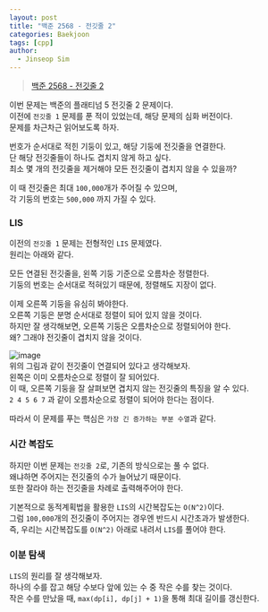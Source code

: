 ```yaml
---
layout: post
title: "백준 2568 - 전깃줄 2"
categories: Baekjoon
tags: [cpp]
author:
  - Jinseop Sim
---
```

> [백준 2568 - 전깃줄 2](https://www.acmicpc.net/problem/2568)

이번 문제는 백준의 플래티넘 5 전깃줄 2 문제이다.  
이전에 ```전깃줄 1``` 문제를 푼 적이 있었는데, 해당 문제의 심화 버전이다.  
문제를 차근차근 읽어보도록 하자.  

번호가 순서대로 적힌 기둥이 있고, 해당 기둥에 전깃줄을 연결한다.  
단 해당 전깃줄들이 하나도 겹치지 않게 하고 싶다.  
최소 몇 개의 전깃줄을 제거해야 모든 전깃줄이 겹치지 않을 수 있을까?  

이 때 전깃줄은 최대 ```100,000```개가 주어질 수 있으며,  
각 기둥의 번호는 ```500,000``` 까지 가질 수 있다.  

### LIS
이전의 ```전깃줄 1``` 문제는 전형적인 ```LIS``` 문제였다.  
원리는 아래와 같다.  

모든 연결된 전깃줄을, 왼쪽 기둥 기준으로 오름차순 정렬한다.  
기둥의 번호는 순서대로 적혀있기 때문에, 정렬해도 지장이 없다.  

이제 오른쪽 기둥을 유심히 봐야한다.  
오른쪽 기둥은 분명 순서대로 정렬이 되어 있지 않을 것이다.  
하지만 잘 생각해보면, 오른쪽 기둥은 오름차순으로 정렬되어야 한다.  
왜? 그래야 전깃줄이 겹치지 않을 것이다.  

![image](https://github.com/Jinseop-Sim/Jinseop-Sim.github.io/assets/71700079/fe199255-b17b-4c5b-ad47-6a7d79977a2f)  
위의 그림과 같이 전깃줄이 연결되어 있다고 생각해보자.  
왼쪽은 이미 오름차순으로 정렬이 잘 되어있다.  
이 때, 오른쪽 기둥을 잘 살펴보면 겹치지 않는 전깃줄의 특징을 알 수 있다.  
```2 4 5 6 7``` 과 같이 오름차순으로 정렬이 되어야 한다는 점이다.  

따라서 이 문제를 푸는 핵심은 ```가장 긴 증가하는 부분 수열```과 같다.  

### 시간 복잡도
하지만 이번 문제는 ```전깃줄 2```로, 기존의 방식으로는 풀 수 없다.  
왜냐하면 주어지는 전깃줄의 수가 늘어났기 때문이다.  
또한 잘라야 하는 전깃줄을 차례로 출력해주어야 한다.  

기본적으로 동적계획법을 활용한 ```LIS```의 시간복잡도는 ```O(N^2)```이다.  
그럼 ```100,000```개의 전깃줄이 주어지는 경우엔 반드시 시간초과가 발생한다.  
즉, 우리는 시간복잡도를 ```O(N^2)``` 아래로 내려서 ```LIS```를 풀어야 한다.  

### 이분 탐색
```LIS```의 원리를 잘 생각해보자.  
하나의 수를 잡고 해당 수보다 앞에 있는 수 중 작은 수를 찾는 것이다.  
작은 수를 만났을 때, ```max(dp[i], dp[j] + 1)```을 통해 최대 길이를 갱신한다.  

